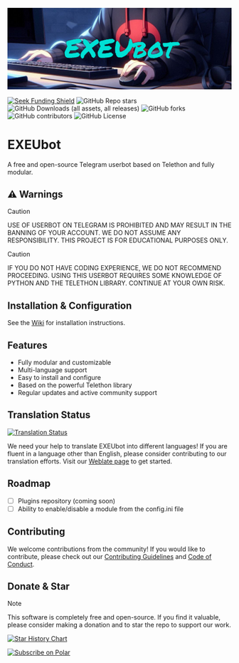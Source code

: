 ﻿![banner](assets/banner.jpeg)

<a href="https://polar.sh/EXE-Official/EXEUbot"><img src="https://polar.sh/embed/seeks-funding-shield.svg?org=EXE-Official&repo=EXEUbot" alt="Seek Funding Shield"/></a>
![GitHub Repo stars](https://img.shields.io/github/stars/EXE-Official/EXEUbot)
![GitHub Downloads (all assets, all releases)](https://img.shields.io/github/downloads/EXE-Official/EXEUbot/total)
![GitHub forks](https://img.shields.io/github/forks/EXE-Official/EXEUbot)
![GitHub contributors](https://img.shields.io/github/contributors/EXE-Official/EXEUbot)
![GitHub License](https://img.shields.io/github/license/EXE-Official/EXEUbot)

# EXEUbot

A free and open-source Telegram userbot based on Telethon and fully modular.

## ⚠️ Warnings

> [!CAUTION]
> USE OF USERBOT ON TELEGRAM IS PROHIBITED AND MAY RESULT IN THE BANNING OF YOUR ACCOUNT. WE DO NOT ASSUME ANY RESPONSIBILITY. THIS PROJECT IS FOR EDUCATIONAL PURPOSES ONLY.

> [!CAUTION]
> IF YOU DO NOT HAVE CODING EXPERIENCE, WE DO NOT RECOMMEND PROCEEDING. USING THIS USERBOT REQUIRES SOME KNOWLEDGE OF PYTHON AND THE TELETHON LIBRARY. CONTINUE AT YOUR OWN RISK.

## Installation & Configuration

See the [Wiki](https://github.com/EXE-Official/EXEUbot/wiki/Installation) for installation instructions.


## Features

- Fully modular and customizable
- Multi-language support
- Easy to install and configure
- Based on the powerful Telethon library
- Regular updates and active community support

## Translation Status

[![Translation Status](https://hosted.weblate.org/widget/exeubot/translations/multi-blue.svg)](https://hosted.weblate.org/engage/exeubot/)

We need your help to translate EXEUbot into different languages! If you are fluent in a language other than English, please consider contributing to our translation efforts. Visit our [Weblate page](https://hosted.weblate.org/engage/exeubot/) to get started.

## Roadmap

- [ ] Plugins repository (coming soon)
- [ ] Ability to enable/disable a module from the config.ini file

## Contributing

We welcome contributions from the community! If you would like to contribute, please check out our [Contributing Guidelines](https://github.com/EXE-Official/EXEUbot/blob/main/CONTRIBUTING.md) and [Code of Conduct](https://github.com/EXE-Official/EXEUbot/blob/main/CODE_OF_CONDUCT.md).

## Donate & Star

> [!NOTE]
> This software is completely free and open-source. If you find it valuable, please consider making a donation and to star the repo to support our work.

[![Star History Chart](https://api.star-history.com/svg?repos=EXE-Official/EXEUbot&type=Date)](https://star-history.com/#EXE-Official/EXEUbot&Date)

<a href="https://polar.sh/EXE-Official"><picture><source media="(prefers-color-scheme: dark)" srcset="https://polar.sh/embed/subscribe.svg?org=EXE-Official&label=Subscribe&darkmode"><img alt="Subscribe on Polar" src="https://polar.sh/embed/subscribe.svg?org=EXE-Official&label=Subscribe"></picture></a>
